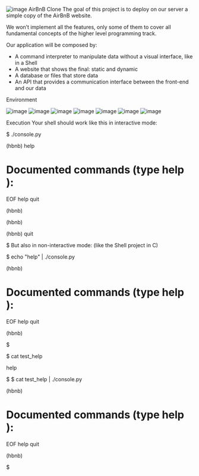 ![image](https://github.com/NGONORMALIA/AirBnB_clone/assets/137868819/6ca8b592-6482-499d-97e1-b0496ebed1aa)
AirBnB Clone
The goal of this project is to deploy on our server a simple copy of the AirBnB website.

We won’t implement all the features, only some of them to cover all fundamental concepts of the higher level programming track.

Our application will be composed by:

- A command interpreter to manipulate data without a visual interface, like in a Shell
- A website that shows the final: static and dynamic
- A database or files that store data
- An API that provides a communication interface between the front-end and our data

Environment

![image](https://github.com/NGONORMALIA/AirBnB_clone/assets/137868819/69214008-6e01-4002-aa92-bdc8e91975e7) 
![image](https://github.com/NGONORMALIA/AirBnB_clone/assets/137868819/f70a9dd2-9e71-4609-99e0-3dbe4bbc56a1) 
![image](https://github.com/NGONORMALIA/AirBnB_clone/assets/137868819/be37d024-7bfa-4eb8-8576-a31b4601c3f5)
![image](https://github.com/NGONORMALIA/AirBnB_clone/assets/137868819/150f41fb-e608-4ed9-a48a-05c8c500948b)
![image](https://github.com/NGONORMALIA/AirBnB_clone/assets/137868819/f5da3ada-fcc2-45c8-893d-514c67a901bc) 
![image](https://github.com/NGONORMALIA/AirBnB_clone/assets/137868819/ed035416-c0a6-43ca-9be4-c02446ae663b) 
![image](https://github.com/NGONORMALIA/AirBnB_clone/assets/137868819/cdf0f8d9-6697-4ecf-a7ba-94c5ba0c6bba)

Execution
Your shell should work like this in interactive mode:

$ ./console.py


(hbnb) help

Documented commands (type help <topic>):
========================================
EOF  help  quit


(hbnb) 

(hbnb) 

(hbnb) quit

$
But also in non-interactive mode: (like the Shell project in C)



$ echo "help" | ./console.py

(hbnb)


Documented commands (type help <topic>):
========================================
EOF  help  quit

(hbnb) 

$

$ cat test_help

help

$
$ cat test_help | ./console.py

(hbnb)


Documented commands (type help <topic>):
========================================
EOF  help  quit

(hbnb) 

$

